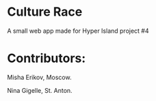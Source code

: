 # Culture Race
A small web app made for Hyper Island project #4

# Contributors: 
Misha Erikov, Moscow.

Nina Gigelle, St. Anton. 
